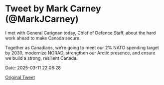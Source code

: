 # Tweet by Mark Carney (@MarkJCarney)

I met with General Carignan today, Chief of Defence Staff, about the hard work ahead to make Canada secure.

Together as Canadians, we’re going to meet our 2% NATO spending target by 2030, modernize NORAD, strengthen our Arctic presence, and ensure we build a strong, resilient Canada.

Date: 2025-03-11 22:08:28

[Original Tweet](https://x.com/MarkJCarney/status/1899583228060537166)
